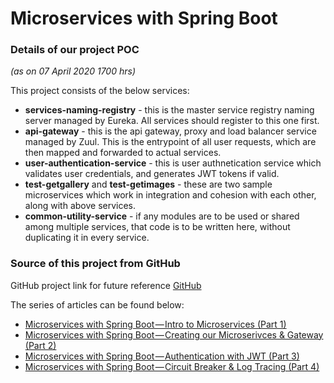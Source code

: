 # Microservices with Spring Boot

### Details of our project POC 
*(as on 07 April 2020 1700 hrs)*

This project consists of the below services:
* **services-naming-registry** - this is the master service registry naming server managed by Eureka. All services should register to this one first.
* **api-gateway** - this is the api gateway, proxy and load balancer service managed by Zuul. This is the entrypoint of all user requests, 
      which are then mapped and forwarded to actual services.
* **user-authentication-service** - this is user authnetication service which validates user credentials, and generates JWT tokens if valid.
* **test-getgallery** and **test-getimages** - these are two sample microservices which work in integration and cohesion with each other, along with above services. 
* **common-utility-service** - if any modules are to be used or shared among multiple services, that code is to be written here, without duplicating it in every service.



### Source of this project from GitHub

GitHub project link for future reference
[GitHub](https://github.com/OmarElGabry/microservices-spring-boot)


The series of articles can be found below:
- [Microservices with Spring Boot — Intro to Microservices (Part 1)](https://medium.com/omarelgabrys-blog/microservices-with-spring-boot-intro-to-microservices-part-1-c0d24cd422c3)
- [Microservices with Spring Boot — Creating our Microserivces & Gateway (Part 2)](https://medium.com/omarelgabrys-blog/microservices-with-spring-boot-creating-our-microserivces-gateway-part-2-31f8aa6b215b)
- [Microservices with Spring Boot — Authentication with JWT (Part 3)](https://medium.com/omarelgabrys-blog/microservices-with-spring-boot-authentication-with-jwt-part-3-fafc9d7187e8)
- [Microservices with Spring Boot — Circuit Breaker & Log Tracing (Part 4)](https://medium.com/omarelgabrys-blog/microservices-with-spring-boot-circuit-breaker-log-tracing-part-4-9cdf5e898988)


